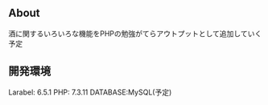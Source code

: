 ## About

酒に関するいろいろな機能をPHPの勉強がてらアウトプットとして追加していく予定

## 開発環境

Larabel: 6.5.1
PHP: 7.3.11
DATABASE:MySQL(予定)
